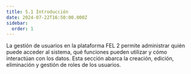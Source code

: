 ```yaml
---
title: 5.1 Introducción
date: 2024-07-22T16:50:00.000Z
sidebar:
  order: 1
---
```

La gestión de usuarios en la plataforma FEL 2 permite administrar quién puede acceder al sistema, qué funciones pueden utilizar y cómo interactúan con los datos. Esta sección abarca la creación, edición, eliminación y gestión de roles de los usuarios.
